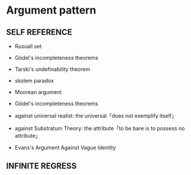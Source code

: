 # Argument pattern
## SELF REFERENCE

- Rusuall set

- Gödel's incompleteness theorems

- Tarski's undefinability theorem

- skolem paradox

- Moorean argument

- Gödel's incompleteness theorems

- against universal realist: the universal「does not exemplify itself」

- against Substratum Theory: the attribute「to be bare is to possess no attribute」

- Evans's Argument Against Vague Identity


## INFINITE REGRESS
